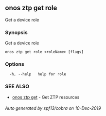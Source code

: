 ## onos ztp get role

Get a device role

### Synopsis

Get a device role

```
onos ztp get role <roleName> [flags]
```

### Options

```
  -h, --help   help for role
```

### SEE ALSO

* [onos ztp get](onos_ztp_get.md)	 - Get ZTP resources

###### Auto generated by spf13/cobra on 10-Dec-2019
